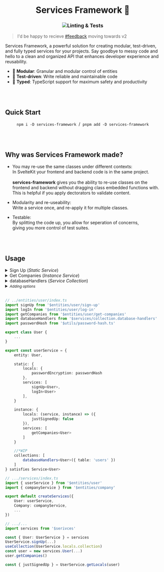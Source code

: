 <h1 align="center">Services Framework 🚀</h1>
<h3 align="center">

![Linting & Tests](https://github.com/Refzlund/services-framework/actions/workflows/main.yml/badge.svg)
</h3>



> I'd be happy to recieve [#feedback](https://github.com/Refzlund/services-framework/labels/feedback) moving towards v2

Services Framework, a powerful solution for creating modular, test-driven, and fully typed services for your projects. Say goodbye to messy code and hello to a clean and organized API that enhances developer experience and reusability.

- 🤩 **Modular**: Granular and modular control of entities
- 🧪 **Test-driven**: Write reliable and maintainable code
- 💫 **Typed**: TypeScript support for maximum safety and productivity

<br><br>

## Quick Start

<p align="center">
	<code>npm i -D services-framework</code>
	 / 
	<code>pnpm add -D services-framework</code>
</p>

<br><br>

## Why was Services Framework made?

- You may re-use the same classes under different contexts: <br>
In SvelteKit your frontend and backend code is in the same project. <br><br>
**services-framework** gives you the ability to re-use classes on the frontend and backend without dragging class embedded functions with. <br>
This is helpful if you apply dectorators to validate content.

- Modularity and re-useability: <br>
Write a service once, and re-apply it for multiple classes. <br>

- Testable: <br>
By splitting the code up, you allow for seperation of concerns,<br> 
giving you more control of test suites.

<br><br>

## Usage

<details><summary>Sign Up (<i>Static Service</i>)</summary>

```ts
// ../entities/user/sign-up.ts
import type { ClassConstructor, StaticServiceFunction, ClassOf } from 'services-framework'
import type { User } from '$entities/user'

// Extending T sets the requirements for T.
export default (<T extends ClassOf<User>>(User: ClassConstructor<T>) => ({

	async signUp(details: Partial<T> & Authentication) {
		const user = new User(...)
		const locals = User.getLocals(user)

		locals.justSignedUp = true
		...
	}

})) satisfies StaticServiceFunction
```
</details>

<details><summary>Get Companies (<i>Instance Service</i>)</summary>
	
```ts
// .../entities/users/get-companies.ts
import type { ClassConstructor, InstanceServiceFunction } from 'services-framework'
import type { User } from '$entities/user'

// Extending T sets the requirements for T.
export default (<T extends ClassOf<User>>(User: ClassConstructor<T>, instance: T, locals: Record<any, any>) => ({

	async getCompanies() {
		const companies = instance.companies || []
		if(locals.justSignedUp) {
			...
		}
		...
	}

})) satisfies InstanceServiceFunction
```
</details>

<details><summary>databaseHandlers (<i>Service Collection</i>)</summary>

```ts
// ../services/collection.database-handlers.ts
import ... from ...

interface Options = {
	table: string
}

export default <T extends ClassOf<any>>(opts: Options) => ({

	static: {
		locals: {
			table: opts.table,
			...
		},
		services: {
			get<T>
			saveAll<T>
		}
	}

	instance: {
		services: {
			save<T>
		}
	}

}) satisfies Collection<T>
```
</details>

<details><summary><i><small>Adding options</i></small></summary>

```ts
interface Options {...}

export default function(opts: Options) {

	// Custom logic
	...

	// 👇 Do not run code between this function and the returned Record-object
	// As the keys are fetched like this: `service(null, null)`
	return (<T extends ClassOf<any>>(Service: ClassConstructor<T>, instance: T, locals: Record<any, any>) => ({

		async someFunction() {
			...
		}

	})) satisfies InstanceServiceFunction
}

// --- * Usage * ---
const instanceServices = [
	someFunction(...)<Entity>
]

```

</details>

<br>

```ts
// ../entities/user/index.ts
import signUp from '$entities/user/sign-up'
import logIn from '$entities/user/log-in'
import getCompanies from '$entities/user/get-companies'
import databaseHandlers from '$services/collection.database-handlers'
import passwordHash from '$utils/password-hash.ts'

export class User {
	...
}

export const userService = {
	entity: User,

	static: {
		locals: {
			passwordEncryption: passwordHash
		},
		services: [
			signUp<User>, 
			logIn<User>
		],
	}

	instance: {
		locals: (service, instance) => ({
			justSignedUp: false
		}),
		services: [
			getCompanies<User>
		]
	}

	//*WIP
	collections: [ 
		databaseHandlers<User>({ table: 'users' })
	] 
} satisfies Service<User>
```

```ts
// .../services/index.ts
import { userService } from '$entities/user'
import { companyService } from '$entities/company'

export default createServices({
	User: userService,
	Company: companyService,
	...
})
```

```ts
// .../...
import services from '$serivces'

const { User: UserService } = services
UserService.signUp(...)
useCollection(UserService.locals.collection)
const user = new services.User(...)
user.getCompanies()

const { justSignedUp } = UserService.getLocals(user)
```


